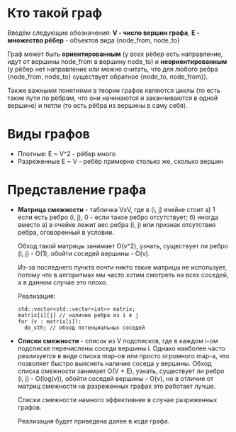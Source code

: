 Кто такой граф
==============
Введём следующие обозначения: **V - число вершин графа**, **E - множество рёбер** - объектов вида {node_from, node_to}

Граф может быть **ориентированным** (у всех рёбер есть направление, идут от вершины node_from в вершину node_to) и **неориентированным** (у рёбер нет направление или можно считать, что для любого ребра {node_from, node_to} существует обратное {node_to, node_from}).

Также важными понятиями в теории графов являются циклы (то есть такие пути по рёбрам, что они начинаются и заканчиваются в одной вершине) и петли (то есть рёбра из вершины в саму себя).

Виды графов
===========
- Плотные: E ~ V^2 - рёбер много
- Разреженные E ~ V - ребёр примерно столько же, сколько вершин

Представление графа
===================
- **Матрица смежности** - табличка VxV, где в (i, j) ячейке стоит
	а) 1 если есть ребро (i, j), 0 - если такое ребро отсутствует;
	б) иногда вместо а) в ячейке лежит вес ребра (i, j) или признак отсутствия ребра, оговоренный в условии.
  
  Обход такой матрицы занимает O(v^2), узнать, существует ли ребро (i, j) - O(1), обойти соседей вершины - O(v).
  
  Из-за последнего пункта почти никто такие матрицы не использует, потому что в алгоритмах мы часто хотим смотреть на всех соседей, а в данном случае это плохо.

  Реализация:
  ```
  std::vector<std::vector<int>> matrix;
  matrix[i][j] // наличие ребра из i в j
  for (v : matrix[i]):
    do_sth; // обход потенциальных соседей
  ```


- **Списки смежности** - список из V подсписков, где в каждом i-ом подсписке перечислены соседи вершины i. Однако наиболее часто реализуется в виде списка map-ов или просто огромного map-а, что позволяет быстро выяснять наличие соседа у вершины. Обход списка смежности занимает O(V + E), узнать, существует ли ребро (i, j) - O(log(v)), обойти соседей вершины - O(v), но в отличие от матриц смежности на разреженных графах это работает лучше.

  Списки смежности намного эффективнее в случае разреженных графов.

  Реализация будет приведена далее в коде графа.
